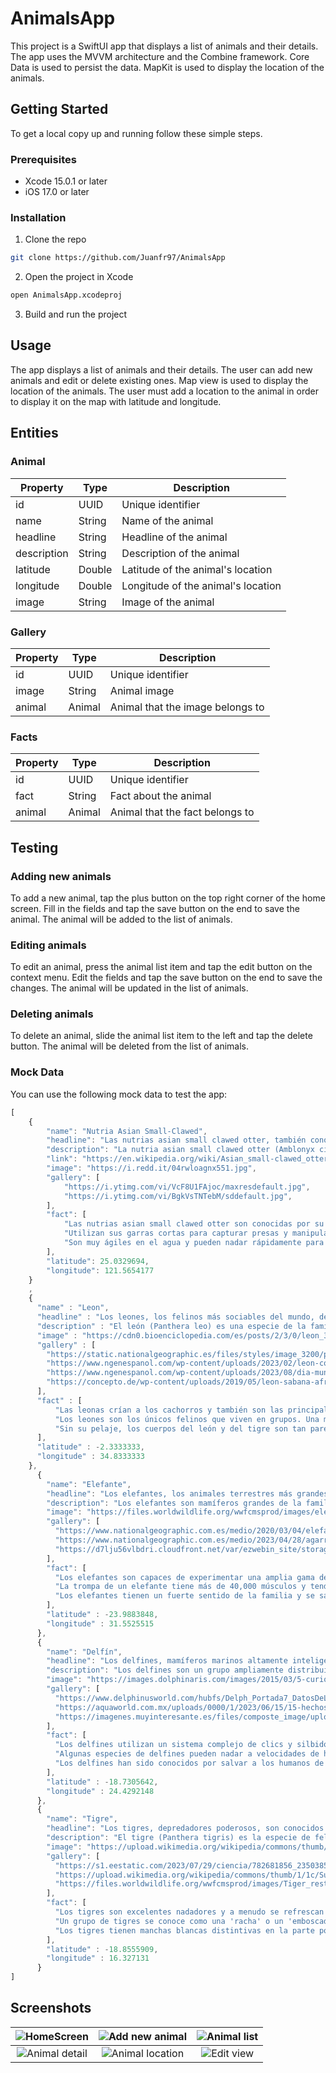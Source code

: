 # AnimalsApp

This project is a SwiftUI app that displays a list of animals and their details. The app uses the MVVM architecture and the Combine framework. Core Data is used to persist the data. MapKit is used to display the location of the animals.

## Getting Started

To get a local copy up and running follow these simple steps.

### Prerequisites

* Xcode 15.0.1 or later
* iOS 17.0 or later

### Installation

1. Clone the repo
```sh
git clone https://github.com/Juanfr97/AnimalsApp
```

2. Open the project in Xcode
```sh
open AnimalsApp.xcodeproj
```

3. Build and run the project

## Usage

The app displays a list of animals and their details. The user can add new animals and edit or delete existing ones. Map view is used to display the location of the animals. The user must add a location to the animal in order to display it on the map with latitude and longitude.

## Entities

### Animal

| Property | Type | Description |
| --- | --- | --- |
| id | UUID | Unique identifier |
| name | String | Name of the animal |
| headline | String | Headline of the animal |
| description | String | Description of the animal |
| latitude | Double | Latitude of the animal's location |
| longitude | Double | Longitude of the animal's location |
| image | String | Image of the animal |

### Gallery

| Property | Type | Description |
| --- | --- | --- |
| id | UUID | Unique identifier |
| image | String | Animal image |
| animal | Animal | Animal that the image belongs to |

### Facts

| Property | Type | Description |
| --- | --- | --- |
| id | UUID | Unique identifier |
| fact | String | Fact about the animal |
| animal | Animal | Animal that the fact belongs to |

## Testing

### Adding new animals

To add a new animal, tap the plus button on the top right corner of the home screen. Fill in the fields and tap the save button on the end to save the animal. The animal will be added to the list of animals.

### Editing animals

To edit an animal, press the animal list item and tap the edit button on the context menu. Edit the fields and tap the save button on the end to save the changes. The animal will be updated in the list of animals.

### Deleting animals

To delete an animal, slide the animal list item to the left and tap the delete button. The animal will be deleted from the list of animals.

### Mock Data

You can use the following mock data to test the app:

```javascript
[
    {
        "name": "Nutria Asian Small-Clawed",
        "headline": "Las nutrias asian small clawed otter, también conocidas como nutrias enanas de uñas cortas, son mamíferos semiacuáticos que se encuentran en Asia. Son conocidas por su sociabilidad y habilidades para usar sus garras cortas para manipular objetos y alimentos en su entorno acuático.",
        "description": "La nutria asian small clawed otter (Amblonyx cinereus) es una especie de la familia Mustelidae y es la más pequeña de todas las especies de nutrias. Se distingue por sus garras cortas y su capacidad para utilizarlas hábilmente. Estas nutrias son animales sociales y suelen vivir en grupos familiares. Pasan la mayor parte de su tiempo en el agua, donde cazan y se alimentan de una variedad de presas acuáticas.",
        "link": "https://en.wikipedia.org/wiki/Asian_small-clawed_otter",
        "image": "https://i.redd.it/04rwloagnx551.jpg",
        "gallery": [
            "https://i.ytimg.com/vi/VcF8U1FAjoc/maxresdefault.jpg",
            "https://i.ytimg.com/vi/BgkVsTNTebM/sddefault.jpg",
        ],
        "fact": [
            "Las nutrias asian small clawed otter son conocidas por su comportamiento social y a menudo forman grupos familiares.",
            "Utilizan sus garras cortas para capturar presas y manipular objetos en su entorno acuático.",
            "Son muy ágiles en el agua y pueden nadar rápidamente para cazar peces y otros animales acuáticos."
        ],
        "latitude": 25.0329694,
        "longitude": 121.5654177
    }
    ,
    {
      "name" : "Leon",
      "headline" : "Los leones, los felinos más sociables del mundo, deambulan por las sabanas y praderas del continente africano, cazando en cooperación y criando cachorros en manadas. ",
      "description" : "El león (Panthera leo) es una especie de la familia Felidae y miembro del género Panthera. Se reconoce sobre todo por su cuerpo musculoso y de pecho profundo, su cabeza corta y redondeada, sus orejas redondas y un mechón peludo al final de la cola. Es sexualmente dimórfico; los leones machos adultos tienen una melena prominente. Con una longitud típica entre la cabeza y el cuerpo de 184-208 cm, son más grandes que las hembras, con 160-184 cm. Es una especie social que forma grupos denominados manadas. Una manada de leones está formada por algunos machos adultos, hembras emparentadas y cachorros. Los grupos de leones hembras suelen cazar juntos, sobre todo grandes ungulados. ",
      "image" : "https://cdn0.bioenciclopedia.com/es/posts/2/3/0/leon_32_600_square.jpg",
      "gallery" : [
        "https://static.nationalgeographic.es/files/styles/image_3200/public/01-lion-populations-nationalgeographic_1777804.jpg?w=1600&h=900",
        "https://www.ngenespanol.com/wp-content/uploads/2023/02/leon-como-es-el-rey-de-la-selva-y-cuales-son-sus-caracteristicas.jpg",
        "https://www.ngenespanol.com/wp-content/uploads/2023/08/dia-mundial-del-leon-curiosidades-sobre-el-rey-de-la-sabana.jpg",
        "https://concepto.de/wp-content/uploads/2019/05/leon-sabana-africa-e1559242836802.jpg"
      ],
      "fact" : [
          "Las leonas crían a los cachorros y también son las principales cazadoras",
          "Los leones son los únicos felinos que viven en grupos. Una manada, puede tener hasta 30 leones, dependiendo de la cantidad de comida y agua disponible",
          "Sin su pelaje, los cuerpos del león y del tigre son tan parecidos que sólo los expertos pueden diferenciarlos"
      ],
      "latitude" : -2.3333333,
      "longitude" : 34.8333333
    },
      {
        "name": "Elefante",
        "headline": "Los elefantes, los animales terrestres más grandes, son conocidos por su inteligencia, fuertes vínculos sociales y trompas distintivas.",
        "description": "Los elefantes son mamíferos grandes de la familia Elephantidae y el orden Proboscidea. Actualmente se reconocen tres especies: el elefante africano de sabana, el elefante africano de bosque y el elefante asiático. Son herbívoros y se encuentran en diversos hábitats, incluyendo sabanas, bosques y desiertos. Los elefantes son conocidos por sus largas trompas, colmillos y grandes orejas.",
        "image": "https://files.worldwildlife.org/wwfcmsprod/images/elephants_at_water_hole_WW2122503_Anup_Shah/story_full_width/7ozyekgso2_Medium_WW2122503.jpg",
        "gallery": [
          "https://www.nationalgeographic.com.es/medio/2020/03/04/elefante-en-el-parque-nacional-de-amboseli-con-el-kilimanjaro-al-fondo_4308fa58_800x800.jpg",
          "https://www.nationalgeographic.com.es/medio/2023/04/28/agarran-los-objetos-envolviendolos-con-la-trompa_9626e53e_358525301_230428113115_800x800.jpg",
          "https://d7lju56vlbdri.cloudfront.net/var/ezwebin_site/storage/images/_aliases/seo/noticias/efectos-a-largo-plazo-de-la-caza-furtiva-los-elefantes-sin-madre-sobreviven-menos/9204524-1-esl-MX/Efectos-a-largo-plazo-de-la-caza-furtiva-los-elefantes-sin-madre-sobreviven-menos.jpg"
        ],
        "fact": [
          "Los elefantes son capaces de experimentar una amplia gama de emociones, incluyendo alegría, enojo, dolor y juego.",
          "La trompa de un elefante tiene más de 40,000 músculos y tendones.",
          "Los elefantes tienen un fuerte sentido de la familia y se sabe que lamentan a sus muertos."
        ],
        "latitude" : -23.9883848,
        "longitude" : 31.5525515
      },
      {
        "name": "Delfín",
        "headline": "Los delfines, mamíferos marinos altamente inteligentes, son conocidos por su comportamiento lúdico y habilidades de comunicación.",
        "description": "Los delfines son un grupo ampliamente distribuido de mamíferos marinos conocidos por su inteligencia, comportamiento social y exhibiciones acrobáticas. Pertenecen a la familia Delphinidae y se encuentran en océanos y mares de todo el mundo. Los delfines son carnívoros y se alimentan de una variedad de peces y calamares. Son conocidos por su naturaleza juguetona y a menudo interactúan con los humanos.",
        "image": "https://images.dolphinaris.com/images/2015/03/5-curiosidades-sobre-los-delfines-Dolphinaris.jpg",
        "gallery": [
          "https://www.delphinusworld.com/hubfs/Delph_Portada7_DatosDeLosDelfines.jpg",
          "https://aquaworld.com.mx/uploads/0000/1/2023/06/15/15-hechos-curiosos-sobre-delfines-1100x619.jpg",
          "https://imagenes.muyinteresante.es/files/composte_image/uploads/2023/05/12/645df57d041b4.jpeg"
        ],
        "fact": [
          "Los delfines utilizan un sistema complejo de clics y silbidos para comunicarse entre sí.",
          "Algunas especies de delfines pueden nadar a velocidades de hasta 37 mph (60 km/h).",
          "Los delfines han sido conocidos por salvar a los humanos de tiburones y guiar a nadadores perdidos de regreso a la orilla."
        ],
        "latitude" : -18.7305642,
        "longitude" : 24.4292148
      },
      {
        "name": "Tigre",
        "headline": "Los tigres, depredadores poderosos, son conocidos por sus distintivos pelajes naranjas con rayas negras y su naturaleza solitaria.",
        "description": "El tigre (Panthera tigris) es la especie de felino más grande y miembro del género Panthera. Los tigres son nativos de varios hábitats en Asia y son conocidos por su constitución poderosa, patrón de pelaje distintivo y habilidades formidables de caza. Son animales solitarios y se sabe que son capaces de nadar. Los tigres están en peligro de extinción, con varias subespecies ya extintas.",
        "image": "https://upload.wikimedia.org/wikipedia/commons/thumb/5/54/Tigress_at_Jim_Corbett_National_Park.jpg/250px-Tigress_at_Jim_Corbett_National_Park.jpg",
        "gallery": [
          "https://s1.eestatic.com/2023/07/29/ciencia/782681856_235038553_1706x960.jpg",
          "https://upload.wikimedia.org/wikipedia/commons/thumb/1/1c/Sumatratiger-004.jpg/220px-Sumatratiger-004.jpg",
          "https://files.worldwildlife.org/wwfcmsprod/images/Tiger_resting_Bandhavgarh_National_Park_India/hero_small/6aofsvaglm_Medium_WW226365.jpg"
        ],
        "fact": [
          "Los tigres son excelentes nadadores y a menudo se refrescan descansando en estanques o arroyos.",
          "Un grupo de tigres se conoce como una 'racha' o un 'emboscada'.",
          "Los tigres tienen manchas blancas distintivas en la parte posterior de sus orejas llamadas 'manchas oculares' que imitan ojos y pueden disuadir a posibles atacantes."
        ],
        "latitude" : -18.8555909,
        "longitude" : 16.327131
      }
]
```

## Screenshots

| ![HomeScreen](<Simulator Screenshot - iPhone 15 Pro - 2023-12-08 at 17.47.35.png>) | ![Add new animal](<Simulator Screenshot - iPhone 15 Pro - 2023-12-08 at 17.54.10.png>) | ![Animal list](<Simulator Screenshot - iPhone 15 Pro - 2023-12-08 at 17.54.51.png>) |
|:---:|:---:|:---:|
| ![Animal detail](<Simulator Screenshot - iPhone 15 Pro - 2023-12-08 at 17.55.02.png>) | ![Animal location](<Simulator Screenshot - iPhone 15 Pro - 2023-12-08 at 17.55.13.png>) | ![Edit view](<Simulator Screenshot - iPhone 15 Pro - 2023-12-08 at 18.00.37.png>)|
